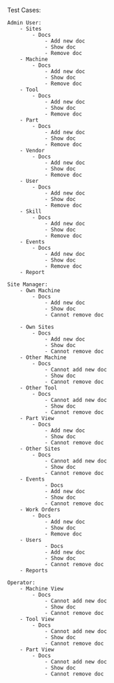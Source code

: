 Test Cases:

	Admin User:
		- Sites
			- Docs
				- Add new doc
				- Show doc
				- Remove doc			
		- Machine
			- Docs
				- Add new doc
				- Show doc
				- Remove doc
		- Tool
			- Docs
				- Add new doc
				- Show doc
				- Remove doc
		- Part
			- Docs
				- Add new doc
				- Show doc
				- Remove doc
		- Vendor
			- Docs
				- Add new doc
				- Show doc
				- Remove doc
		- User
			- Docs
				- Add new doc
				- Show doc
				- Remove doc
		- Skill 
			- Docs
				- Add new doc
				- Show doc
				- Remove doc
		- Events
			- Docs
				- Add new doc
				- Show doc
				- Remove doc
		- Report

	Site Manager:
		- Own Machine
			- Docs
				- Add new doc
				- Show doc
				- Cannot remove doc
				
		- Own Sites
			- Docs
				- Add new doc
				- Show doc
				- Cannot remove doc
		- Other Machine
			- Docs
				- Cannot add new doc
				- Show doc
				- Cannot remove doc
		- Other Tool
			- Docs
				- Cannot add new doc
				- Show doc
				- Cannot remove doc
		- Part View
			- Docs
				- Add new doc
				- Show doc
				- Cannot remove doc
		- Other Sites
			- Docs
				- Cannot add new doc
				- Show doc
				- Cannot remove doc
		- Events
				- Docs
				- Add new doc
				- Show doc
				- Cannot remove doc
		- Work Orders
			- Docs
				- Add new doc
				- Show doc
				- Remove doc
		- Users
				- Docs
				- Add new doc
				- Show doc
				- Cannot remove doc
		- Reports

	Operator:
		- Machine View
			- Docs
				- Cannot add new doc 
				- Show doc
				- Cannot remove doc
		- Tool View
			- Docs
				- Cannot add new doc
				- Show doc
				- Cannot remove doc
		- Part View
			- Docs
				- Cannot add new doc
				- Show doc
				- Cannot remove doc

